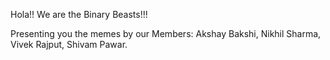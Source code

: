 Hola!! We are the Binary Beasts!!!

Presenting you the memes by our Members:
Akshay Bakshi, 
Nikhil Sharma, 
Vivek Rajput, 
Shivam Pawar.
